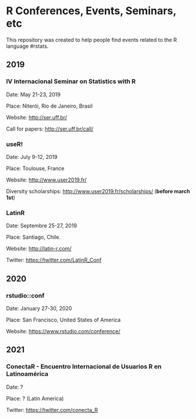 # R Conferences, Events, Seminars, etc
This repository was created to help people find events related to the R language #rstats. 

## 2019

### IV Internacional Seminar on Statistics with R
Date: May 21-23, 2019

Place: Niterói, Rio de Janeiro, Brasil

Website: http://ser.uff.br/

Call for papers: http://ser.uff.br/call/

### useR!
Date: July 9-12, 2019

Place: Toulouse, France

Website: http://www.user2019.fr/

Diversity scholarships: http://www.user2019.fr/scholarships/  (**before march 1st**)

### LatinR
Date: Septembre 25-27, 2019

Place: Santiago,  Chile.

Website: http://latin-r.com/

Twitter: https://twitter.com/LatinR_Conf

## 2020

### rstudio::conf
Date: January 27-30, 2020

Place: San Francisco, United States of America

Website: https://www.rstudio.com/conference/

## 2021 

### ConectaR - Encuentro Internacional de Usuarios R en Latinoamérica
Date: ?

Place: ? (Latin America)

Twitter: https://twitter.com/conecta_R
